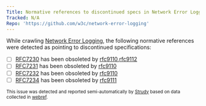 ```yaml
---
Title: Normative references to discontinued specs in Network Error Logging
Tracked: N/A
Repo: 'https://github.com/w3c/network-error-logging'
---
```


While crawling [Network Error Logging](https://w3c.github.io/network-error-logging/), the following normative references were detected as pointing to discontinued specifications:
* [ ] [RFC7230](https://httpwg.org/specs/rfc7230.html) has been obsoleted by [rfc9110](https://httpwg.org/specs/rfc9110.html),[rfc9112](https://httpwg.org/specs/rfc9112.html)
* [ ] [RFC7231](https://httpwg.org/specs/rfc7231.html) has been obsoleted by [rfc9110](https://httpwg.org/specs/rfc9110.html)
* [ ] [RFC7232](https://httpwg.org/specs/rfc7232.html) has been obsoleted by [rfc9110](https://httpwg.org/specs/rfc9110.html)
* [ ] [RFC7234](https://httpwg.org/specs/rfc7234.html) has been obsoleted by [rfc9111](https://httpwg.org/specs/rfc9111.html)

<sub>This issue was detected and reported semi-automatically by [Strudy](https://github.com/w3c/strudy/) based on data collected in [webref](https://github.com/w3c/webref/).</sub>
